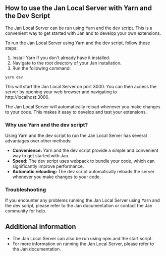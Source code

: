 
  
   ## **How to use the Jan Local Server with Yarn and the Dev Script**

The Jan Local Server can be run using Yarn and the dev script. This is a convenient way to get started with Jan and to develop your own extensions.

To run the Jan Local Server using Yarn and the dev script, follow these steps:

1.  Install Yarn if you don't already have it installed.
2.  Navigate to the root directory of your Jan installation.
3.  Run the following command:

```
yarn dev
```

This will start the Jan Local Server on port 3000. You can then access the server by opening your web browser and navigating to http://localhost:3000.

The Jan Local Server will automatically reload whenever you make changes to your code. This makes it easy to develop and test your extensions.

### **Why use Yarn and the dev script?**

Using Yarn and the dev script to run the Jan Local Server has several advantages over other methods:

* **Convenience:** Yarn and the dev script provide a simple and convenient way to get started with Jan.
* **Speed:** The dev script uses webpack to bundle your code, which can significantly improve performance.
* **Automatic reloading:** The dev script automatically reloads the server whenever you make changes to your code.

### **Troubleshooting**

If you encounter any problems running the Jan Local Server using Yarn and the dev script, please refer to the Jan documentation or contact the Jan community for help.

## **Additional information**

* The Jan Local Server can also be run using npm and the start script.
* For more information on running the Jan Local Server, please refer to the Jan documentation.
  
  